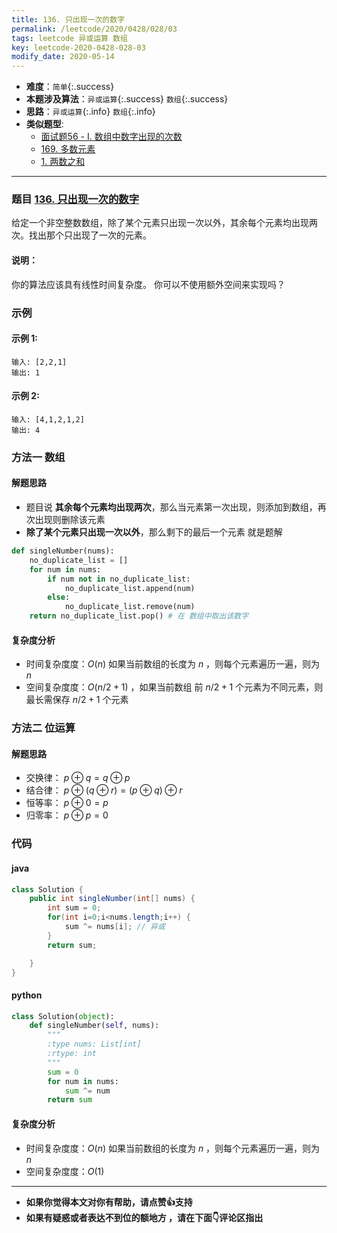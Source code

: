 ```yaml
---
title: 136. 只出现一次的数字
permalink: /leetcode/2020/0428/028/03
tags: leetcode 异或运算 数组
key: leetcode-2020-0428-028-03
modify_date: 2020-05-14
---
```

- __难度__：`简单`{:.success}
- __本题涉及算法__：`异或运算`{:.success} `数组`{:.success}
- __思路__：`异或运算`{:.info} `数组`{:.info}
- __类似题型__:
  - [面试题56 - I. 数组中数字出现的次数](/leetcode/2020/0428/028/04)
  - [169. 多数元素](/leetcode/2020/0325/010)
  - [1. 两数之和](/leetcode/2020/0511/005)

---

### 题目 [136. 只出现一次的数字](https://leetcode-cn.com/problems/single-number/)
给定一个非空整数数组，除了某个元素只出现一次以外，其余每个元素均出现两次。找出那个只出现了一次的元素。

#### 说明：
你的算法应该具有线性时间复杂度。 你可以不使用额外空间来实现吗？

### 示例
#### 示例 1:
```
输入: [2,2,1]
输出: 1
```
#### 示例 2:
```
输入: [4,1,2,1,2]
输出: 4
```

### 方法一 数组
#### 解题思路
- 题目说 __其余每个元素均出现两次__，那么当元素第一次出现，则添加到数组，再次出现则删除该元素
- __除了某个元素只出现一次以外__，那么剩下的最后一个元素 就是题解

```python
def singleNumber(nums):
    no_duplicate_list = []
    for num in nums:
        if num not in no_duplicate_list:
            no_duplicate_list.append(num)
        else:
            no_duplicate_list.remove(num)
    return no_duplicate_list.pop() # 在 数组中取出该数字
```

#### 复杂度分析
- 时间复杂度度：$O(n)$ 如果当前数组的长度为 $n$ ，则每个元素遍历一遍，则为 $n$
- 空间复杂度度：$O(n/2+1)$ ，如果当前数组 前 $n/2+1$ 个元素为不同元素，则最长需保存 $n/2+1$ 个元素

### 方法二 位运算
#### 解题思路
-   交换律： $p⊕q=q⊕p$
-   结合律： $p⊕(q⊕r)=(p⊕q)⊕r$
-   恒等率： $p⊕0=p$
-   归零率： $p⊕p=0$

### 代码
#### java
```java
class Solution {
    public int singleNumber(int[] nums) {
        int sum = 0;
        for(int i=0;i<nums.length;i++) {
            sum ^= nums[i]; // 异或
        }
        return sum;

    }
}
```
#### python
```python
class Solution(object):
    def singleNumber(self, nums):
        """
        :type nums: List[int]
        :rtype: int
        """
        sum = 0
        for num in nums:
            sum ^= num
        return sum

```

#### 复杂度分析
- 时间复杂度度：$O(n)$ 如果当前数组的长度为 $n$ ，则每个元素遍历一遍，则为 $n$
- 空间复杂度度：$O(1)$

---
- __如果你觉得本文对你有帮助，请点赞👍支持__
- __如果有疑惑或者表达不到位的额地方 ，请在下面👇评论区指出__
